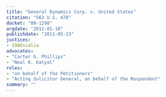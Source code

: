 ```yaml
---
title: "General Dynamics Corp. v. United States"
citation: "563 U.S. 478"
docket: "09-1298"
argdate: "2011-01-18"
publishdate: "2011-05-23"
justices:
- 1986scalia
advocates:
- "Carter G. Phillips"
- "Neal K. Katyal"
roles:
- "on behalf of the Petitioners"
- "Acting Solicitor General, on behalf of the Respondent"
summary: ""
---
```


